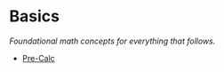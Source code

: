 <!-- Basics/index.md -->
# Basics
*Foundational math concepts for everything that follows.*

- [Pre-Calc](Pre-Calc.md)

